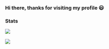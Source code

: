 ### Hi there, thanks for visiting my profile 😃

### Stats
<img src="https://github-readme-stats.vercel.app/api/top-langs/?username=hanbinChae&layout=compact"><br><br>
<img src="https://github-readme-stats.vercel.app/api?username=hanbinChae&show_icons=true">
